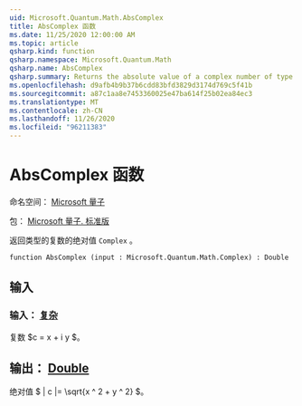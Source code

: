 ```yaml
---
uid: Microsoft.Quantum.Math.AbsComplex
title: AbsComplex 函数
ms.date: 11/25/2020 12:00:00 AM
ms.topic: article
qsharp.kind: function
qsharp.namespace: Microsoft.Quantum.Math
qsharp.name: AbsComplex
qsharp.summary: Returns the absolute value of a complex number of type `Complex`.
ms.openlocfilehash: d9afb4b9b37b6cdd83bfd3829d3174d769c5f41b
ms.sourcegitcommit: a87c1aa8e7453360025e47ba614f25b02ea84ec3
ms.translationtype: MT
ms.contentlocale: zh-CN
ms.lasthandoff: 11/26/2020
ms.locfileid: "96211383"
---
```

# <a name="abscomplex-function"></a>AbsComplex 函数

命名空间： [Microsoft 量子](xref:Microsoft.Quantum.Math)

包： [Microsoft 量子. 标准版](https://nuget.org/packages/Microsoft.Quantum.Standard)


返回类型的复数的绝对值 `Complex` 。

```qsharp
function AbsComplex (input : Microsoft.Quantum.Math.Complex) : Double
```


## <a name="input"></a>输入

### <a name="input--complex"></a>输入： [复杂](xref:Microsoft.Quantum.Math.Complex)

复数 $c = x + i y $。



## <a name="output--double"></a>输出： [Double](xref:microsoft.quantum.lang-ref.double)

绝对值 $ | c |= \sqrt{x ^ 2 + y ^ 2} $。
